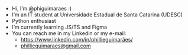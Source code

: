 - Hi, I’m @phiguimaraes :)
- I’m an IT student at Universidade Estadual de Santa Catarina (UDESC)
- Python enthusiast 
- I’m currently learning JS/TS and Figma 
- You can reach me in my Linkedin or my e-mail:
    * https://www.linkedin.com/in/phillieguimarães/
    * phillieguimaraes@gmail.com


